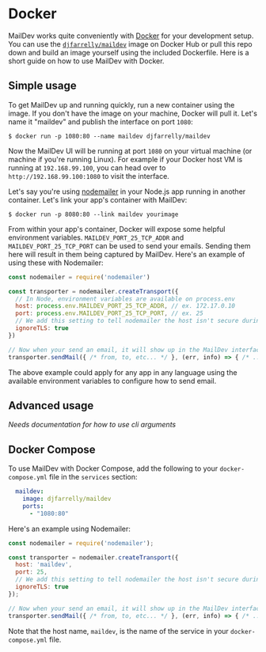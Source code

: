 # Docker

MailDev works quite conveniently with [Docker](https://www.docker.com/) for
your development setup. You can use the
[`djfarrelly/maildev`](https://registry.hub.docker.com/u/djfarrelly/maildev/)
image on Docker Hub or pull this repo down and build an image yourself using
the included Dockerfile. Here is a short guide on how to use MailDev with Docker.

## Simple usage

To get MailDev up and running quickly, run a new container using the image.
If you don't have the image on your machine, Docker will pull it. Let's name
it "maildev" and publish the interface on port `1080`:

```
$ docker run -p 1080:80 --name maildev djfarrelly/maildev
```

Now the MailDev UI will be running at port `1080` on your virtual machine
(or machine if you're running Linux). For example if your Docker host VM is
running at `192.168.99.100`, you can head over to `http://192.168.99.100:1080`
to visit the interface.

Let's say you're using [nodemailer](https://github.com/nodemailer/nodemailer)
in your Node.js app running in another container. Let's link your app's
container with MailDev:

```
$ docker run -p 8080:80 --link maildev yourimage
```

From within your app's container, Docker will expose some helpful environment
variables. `MAILDEV_PORT_25_TCP_ADDR` and `MAILDEV_PORT_25_TCP_PORT` can be
used to send your emails. Sending them here will result in them being captured
by MailDev. Here's an example of using these with Nodemailer:

```js
const nodemailer = require('nodemailer')

const transporter = nodemailer.createTransport({
  // In Node, environment variables are available on process.env
  host: process.env.MAILDEV_PORT_25_TCP_ADDR, // ex. 172.17.0.10
  port: process.env.MAILDEV_PORT_25_TCP_PORT, // ex. 25
  // We add this setting to tell nodemailer the host isn't secure during dev:
  ignoreTLS: true
})

// Now when your send an email, it will show up in the MailDev interface
transporter.sendMail({ /* from, to, etc... */ }, (err, info) => { /* ... */ });
```

The above example could apply for any app in any language using the available
environment variables to configure how to send email.

## Advanced usage

*Needs documentation for how to use cli arguments*

## Docker Compose

To use MailDev with Docker Compose, add the following to your
`docker-compose.yml` file in the `services` section:

```yaml
  maildev:
    image: djfarrelly/maildev
    ports:
      - "1080:80"
```

Here's an example using Nodemailer:

```js
const nodemailer = require('nodemailer');

const transporter = nodemailer.createTransport({
  host: 'maildev',
  port: 25,
  // We add this setting to tell nodemailer the host isn't secure during dev:
  ignoreTLS: true
});

// Now when your send an email, it will show up in the MailDev interface
transporter.sendMail({ /* from, to, etc... */ }, (err, info) => { /* ... */ });
```

Note that the host name, `maildev`, is the name of the service in your
`docker-compose.yml` file.
